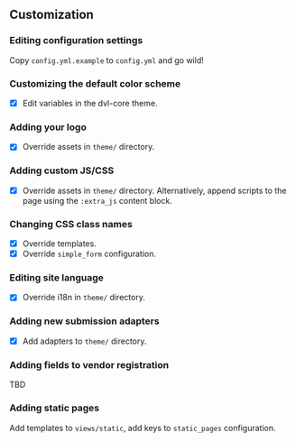 ## Customization

### Editing configuration settings

Copy `config.yml.example` to `config.yml` and go wild!

### Customizing the default color scheme

- [x] Edit variables in the dvl-core theme.

### Adding your logo

- [x] Override assets in `theme/` directory.

### Adding custom JS/CSS

- [x] Override assets in `theme/` directory. Alternatively, append scripts to the page using the `:extra_js` content block.

### Changing CSS class names

- [x] Override templates.
- [x] Override `simple_form` configuration.

### Editing site language

- [x] Override i18n in `theme/` directory.

### Adding new submission adapters

- [x] Add adapters to `theme/` directory.

### Adding fields to vendor registration

TBD

### Adding static pages

Add templates to `views/static`, add keys to `static_pages` configuration.
